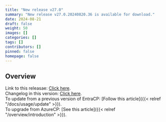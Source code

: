 ```yaml
---
title: "New release v27.0"
summary: "New release v27.0.20240820.36 is available for download."
date: 2024-08-21
draft: false
weight: 50
images: []
categories: []
tags: []
contributors: []
pinned: false
homepage: false
---
```


## Overview

Link to this releasae: [Click here](https://github.com/Yvand/EntraCP/releases/tag/v27.0.20240820.36).  
Changelog in this version: [Click here](https://github.com/Yvand/EntraCP/blob/master/CHANGELOG.md#entracp-v270---enhancements--bug-fixes---published-in-august-21-2024).  
To update from a previous version of EntraCP: [Follow this article]({{< relref "/docs/usage/update" >}}).  
To upgrade from AzureCP: [See this article]({{< relref "/overview/introduction" >}}).
